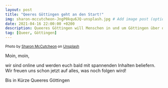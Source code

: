 ```yaml
---
layout: post
title: "Qeeres Göttingen geht an den Start!"
img: sharon-mccutcheon-JngP0kqu6JQ-unsplash.jpg # Add image post (optional)
date: 2021-04-16 22:00:00 +0200
description: Queeres Göttingen will Menschen in und um Göttingen über queere Inhalte aufklären und Interessierte miteinander vernetzen # Add post description (optional)
tag: [Queer, Göttingen]
---
```

<small>
Photo by <a href="https://unsplash.com/@sharonmccutcheon?utm_source=unsplash&utm_medium=referral&utm_content=creditCopyText">Sharon McCutcheon</a> on <a href="https://unsplash.com/?utm_source=unsplash&utm_medium=referral&utm_content=creditCopyText">Unsplash</a>
</small>

Moin, moin,

wir sind online und werden euch bald mit spannenden Inhalten beliefern. Wir freuen uns schon jetzt auf alles, was noch folgen wird!

Bis in Kürze
Queeres Göttingen
